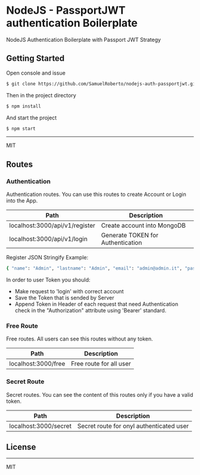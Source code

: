 # NodeJS - PassportJWT authentication Boilerplate

NodeJS Authentication Boilerplate with Passport JWT Strategy

## Getting Started
Open console and issue
```sh
$ git clone https://github.com/SamuelRoberto/nodejs-auth-passportjwt.git
```

Then in the project directory
```sh
$ npm install
```

And start the project
```sh
$ npm start
```

----
MIT

## Routes

### Authentication
Authentication routes. You can use this routes to create Account or Login into the App.

Path  | Description
------------- | -------------
localhost:3000/api/v1/register  | Create account into MongoDB
localhost:3000/api/v1/login  | Generate TOKEN for Authentication

Register JSON Stringify Example:
```sh
{ "name": "Admin", "lastname": "Admin", "email": "admin@admin.it", "password": "password" }
```
In order to user Token you should:
  - Make request to 'login' with correct account
  - Save the Token that is sended by Server
  - Append Token in Header of each request that need Authentication check in the "Authorization" attribute using 'Bearer' standard.
 
### Free Route
Free routes. All users can see this routes without any token.


Path  | Description
------------- | -------------
localhost:3000/free  | Free route for all user

### Secret Route
Secret routes. You can see the content of this routes only if you have a valid token.


Path  | Description
------------- | -------------
localhost:3000/secret  | Secret route for onyl authenticated user

## License
----
MIT
